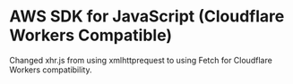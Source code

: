 # AWS SDK for JavaScript (Cloudflare Workers Compatible)

Changed xhr.js from using xmlhttprequest to using Fetch for Cloudflare Workers compatibility.


